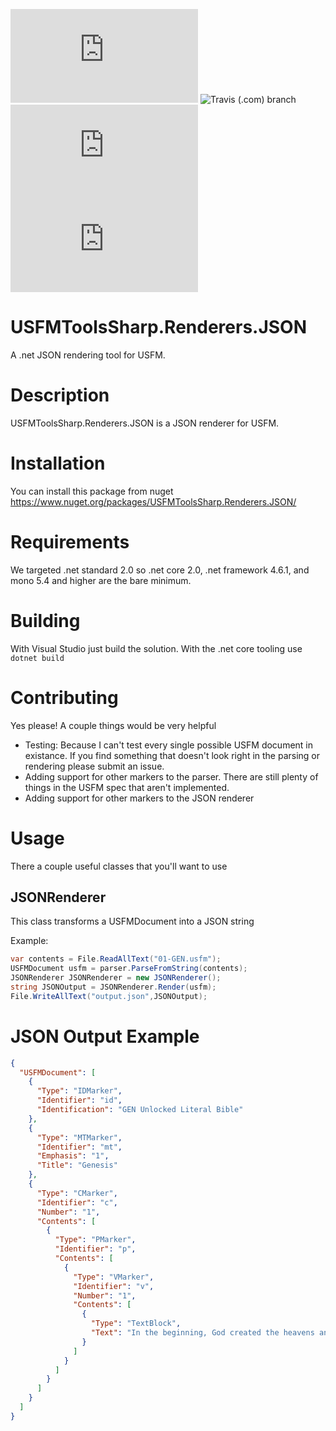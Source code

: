 ![GitHub](https://img.shields.io/github/license/WycliffeAssociates/USFMToolsSharp.Renderers.JSON?color=blue)
![Travis (.com) branch](https://img.shields.io/travis/com/WycliffeAssociates/USFMToolsSharp.Renderers.JSON/master)
![Nuget](https://img.shields.io/nuget/v/USFMToolsSharp.Renderers.JSON?color=blue)
![Nuget](https://img.shields.io/nuget/dt/USFMToolsSharp.Renderers.JSON?color=blue)

# USFMToolsSharp.Renderers.JSON
A .net JSON rendering tool for USFM.

# Description
USFMToolsSharp.Renderers.JSON is a JSON renderer for USFM. 

# Installation

You can install this package from nuget https://www.nuget.org/packages/USFMToolsSharp.Renderers.JSON/

# Requirements

We targeted .net standard 2.0 so .net core 2.0, .net framework 4.6.1, and mono 5.4 and
higher are the bare minimum.

# Building

With Visual Studio just build the solution. With the .net core tooling use `dotnet build`

# Contributing

Yes please! A couple things would be very helpful

- Testing: Because I can't test every single possible USFM document in existance. If you find something that doesn't look right in the parsing or rendering please submit an issue.
- Adding support for other markers to the parser. There are still plenty of things in the USFM spec that aren't implemented.
- Adding support for other markers to the JSON renderer

# Usage

There a couple useful classes that you'll want to use

## JSONRenderer

This class transforms a USFMDocument into a JSON string

Example:
```csharp
var contents = File.ReadAllText("01-GEN.usfm");
USFMDocument usfm = parser.ParseFromString(contents);
JSONRenderer JSONRenderer = new JSONRenderer();
string JSONOutput = JSONRenderer.Render(usfm);
File.WriteAllText("output.json",JSONOutput);
```

# JSON Output Example
```json
{
  "USFMDocument": [
    {
      "Type": "IDMarker",
      "Identifier": "id",
      "Identification": "GEN Unlocked Literal Bible"
    },
    {
      "Type": "MTMarker",
      "Identifier": "mt",
      "Emphasis": "1",
      "Title": "Genesis"
    },
    {
      "Type": "CMarker",
      "Identifier": "c",
      "Number": "1",
      "Contents": [
        {
          "Type": "PMarker",
          "Identifier": "p",
          "Contents": [
            {
              "Type": "VMarker",
              "Identifier": "v",
              "Number": "1",
              "Contents": [
                {
                  "Type": "TextBlock",
                  "Text": "In the beginning, God created the heavens and the earth."
                }
              ]
            }
          ]
        }
      ]
    }
  ]
}
```